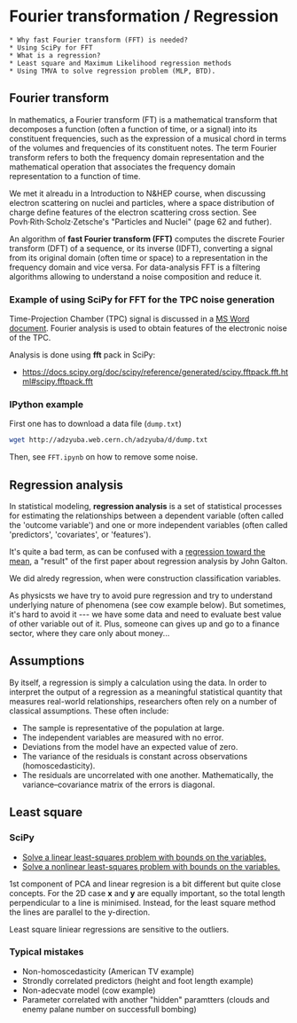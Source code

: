 # Fourier transformation / Regression
    * Why fast Fourier transform (FFT) is needed?
    * Using SciPy for FFT
    * What is a regression?
    * Least square and Maximum Likelihood regression methods
    * Using TMVA to solve regression problem (MLP, BTD).

## Fourier transform

In mathematics, a Fourier transform (FT) is a mathematical transform that decomposes a function 
(often a function of time, or a signal) into its constituent 
frequencies, such as the expression of a musical chord in terms of the volumes and frequencies of its constituent notes. 
The term Fourier transform refers to both the frequency domain representation and the mathematical operation 
that associates the frequency domain representation to a function of time. 

We met it alreadu in a Introduction to N&HEP course, when discussing electron scattering on nuclei 
and particles, where a space distribution of charge define features of the electron scattering cross 
section. See Povh·Rith·Scholz·Zetsche's "Particles and Nuclei" (page 62 and futher).

An algorithm of **fast Fourier transform (FFT)** computes the discrete Fourier transform (DFT) of a sequence, 
or its inverse (IDFT), converting a signal from its original domain (often time or space) to a representation 
in the frequency domain and vice versa. For data-analysis FFT is a filtering algorithms allowing 
to understand a noise composition and reduce it.

### Example of using SciPy for FFT for the TPC noise generation
Time-Projection Chamber (TPC) signal is discussed in a 
[MS Word document](https://github.com/aleksha/electronic-noise/blob/master/docs/MC4NOISE.docx). 
Fourier analysis is used to obtain features of the electronic noise of the TPC.

Analysis is done using **fft** pack in SciPy:
  * https://docs.scipy.org/doc/scipy/reference/generated/scipy.fftpack.fft.html#scipy.fftpack.fft

### IPython example

First one has to download a data file (`dump.txt`)

```bash
wget http://adzyuba.web.cern.ch/adzyuba/d/dump.txt
```

Then, see `FFT.ipynb` on how to remove some noise.

## Regression analysis

In statistical modeling, **regression analysis** is a set of statistical processes 
for estimating the relationships between a dependent variable (often called 
the 'outcome variable') and one or more independent variables (often called 
'predictors', 'covariates', or 'features'). 

It's quite a bad term, as can be confused with a 
[regression toward the mean](https://en.wikipedia.org/wiki/Regression_toward_the_mean),
a "result" of the first paper about regression analysis by John Galton.

We did alredy regression, when were construction classification variables.

As physicsts we have try to avoid pure regression and try to understand 
underlying nature of phenomena (see cow example below). But sometimes,
it's hard to avoid it --- we  have some data and need to evaluate best 
value of other variable out of it. Plus, someone can gives up and go
to a finance sector, where they care only about money...

## Assumptions
By itself, a regression is simply a calculation using the data. In order to interpret the output 
of a regression as a meaningful statistical quantity that measures real-world relationships, 
researchers often rely on a number of classical assumptions. These often include:

  * The sample is representative of the population at large.
  * The independent variables are measured with no error.
  * Deviations from the model have an expected value of zero. 
  * The variance of the residuals is constant across observations (homoscedasticity).
  * The residuals are uncorrelated with one another. Mathematically, the variance–covariance 
    matrix of the errors is diagonal.

## Least square

### SciPy
 * [Solve a linear least-squares problem with bounds on the variables.](https://docs.scipy.org/doc/scipy/reference/generated/scipy.optimize.lsq_linear.html)
 * [Solve a nonlinear least-squares problem with bounds on the variables.](https://docs.scipy.org/doc/scipy/reference/generated/scipy.optimize.least_squares.html)

1st component of PCA and linear regresion is a bit different but quite close concepts.
For the 2D case **x** and **y** are equally important, so the total length perpendicular
to a line is minimised. Instead, for the least square method the lines are parallel
to the y-direction.

Least square liniear regressions are sensitive to the outliers.

### Typical mistakes

  * Non-homoscedasticity (American TV example)
  * Strondly correlated predictors (height and foot length example)
  * Non-adecvate model (cow example)
  * Parameter correlated with another "hidden" paramtters 
     (clouds and enemy palane number on successfull bombing)

